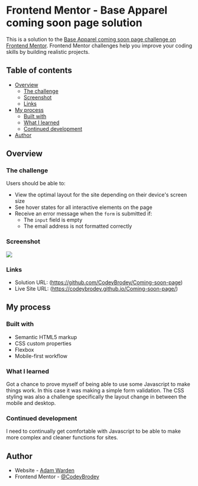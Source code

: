 # Frontend Mentor - Base Apparel coming soon page solution

This is a solution to the [Base Apparel coming soon page challenge on Frontend Mentor](https://www.frontendmentor.io/challenges/base-apparel-coming-soon-page-5d46b47f8db8a7063f9331a0). Frontend Mentor challenges help you improve your coding skills by building realistic projects. 

## Table of contents

- [Overview](#overview)
  - [The challenge](#the-challenge)
  - [Screenshot](#screenshot)
  - [Links](#links)
- [My process](#my-process)
  - [Built with](#built-with)
  - [What I learned](#what-i-learned)
  - [Continued development](#continued-development)
- [Author](#author)


## Overview

### The challenge

Users should be able to:

- View the optimal layout for the site depending on their device's screen size
- See hover states for all interactive elements on the page
- Receive an error message when the `form` is submitted if:
  - The `input` field is empty
  - The email address is not formatted correctly

### Screenshot

![](../Coming-soon-page/images/screenshot.png)

### Links

- Solution URL: (https://github.com/CodeyBrodey/Coming-soon-page)
- Live Site URL: (https://codeybrodey.github.io/Coming-soon-page/)

## My process

### Built with

- Semantic HTML5 markup
- CSS custom properties
- Flexbox
- Mobile-first workflow

### What I learned

Got a chance to prove myself of being able to use some Javascript to make things work. In this case it was making a simple form validation. The CSS styling was also a challenge specifically the layout change in between the mobile and desktop.

### Continued development

I need to continually get comfortable with Javascript to be able to make more complex and cleaner functions for sites.

## Author

- Website - [Adam Warden](https://www.ajwarden.com)
- Frontend Mentor - [@CodeyBrodey](https://www.frontendmentor.io/profile/CodeyBrodey)

